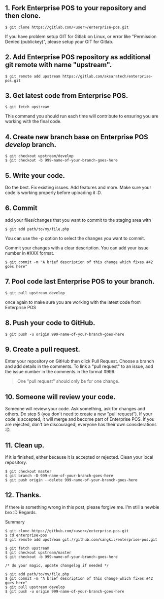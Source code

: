 
## 1. Fork Enterprise POS to your repository and then clone.
```
$ git clone https://gitlab.com/<user>/enterprise-pos.git
```
If you have problem setup GIT for Gitlab on Linux, or error like "Permission Denied (publickey)", please setup your GIT for Gitlab.

## 2. Add Enterprise POS repository as additional git remote with name "upstream".
```
$ git remote add upstream https://gitlab.com/aksaratech/enterprise-pos.git
```
## 3. Get latest code from Enterprise POS.
```
$ git fetch upstream
```
This command you should run each time will contribute to ensuring you are working with the final code.

## 4. Create new branch base on Enterprise POS *develop* branch.
```
$ git checkout upstream/develop
$ git checkout -b 999-name-of-your-branch-goes-here
```

## 5. Write your code.
Do the best. Fix existing issues. Add features and more.
Make sure your code is working properly before uploading it :D.

## 6. Commit
add your files/changes that you want to commit to the staging area with
```
$ git add path/to/my/file.php
```
You can use the -p option to select the changes you want to commit.

Commit your changes with a clear description. You can add your issue number in #XXX format.
```
$ git commit -m "A brief description of this change which fixes #42 goes here"
```

## 7. Pool code last Enterprise POS to your branch.
```
$ git pull upstream develop
```
once again to make sure you are working with the latest code from Enterprise POS

## 8. Push your code to GitHub.
```
$ git push -u origin 999-name-of-your-branch-goes-here
```

## 9. Create a pull request.
Enter your repository on GitHub then click Pull Request. Choose a branch and add details in the comments. To link a "pull request" to an issue, add the issue number in the comments in the format #999.

> One "pull request" should only be for one change.

## 10. Someone will review your code.
Someone will review your code. Ask something, ask for changes and others. Do step 5 (you don't need to create a new "pull request"). If your code is accepted, it will merge and become part of Enterprise POS. If you are rejected, don't be discouraged, everyone has their own considerations :D.

## 11. Clean up.
If it is finished, either because it is accepted or rejected. Clean your local repository.

```
$ git checkout master
$ git branch -D 999-name-of-your-branch-goes-here
$ git push origin --delete 999-name-of-your-branch-goes-here
```
## 12. Thanks.
If there is something wrong in this post, please forgive me. I'm still a newbie bro :D
Regards.

Summary
```
$ git clone https://github.com/<user>/enterprise-pos.git
$ cd enterprise-pos
$ git remote add upstream git://github.com/sangkil/enterprise-pos.git

$ git fetch upstream
$ git checkout upstream/master
$ git checkout -b 999-name-of-your-branch-goes-here

/* do your magic, update changelog if needed */

$ git add path/to/my/file.php
$ git commit -m "A brief description of this change which fixes #42 goes here"
$ git pull upstream develop
$ git push -u origin 999-name-of-your-branch-goes-here
```
